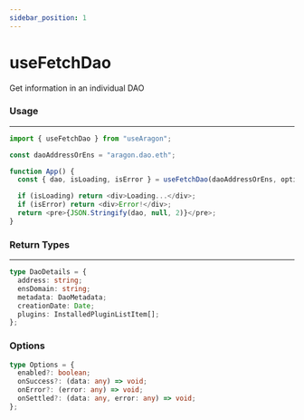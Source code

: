```yaml
---
sidebar_position: 1
---
```


# useFetchDao

Get information in an individual DAO

### Usage

---

```typescript
import { useFetchDao } from "useAragon";

const daoAddressOrEns = "aragon.dao.eth";

function App() {
  const { dao, isLoading, isError } = useFetchDao(daoAddressOrEns, options);

  if (isLoading) return <div>Loading...</div>;
  if (isError) return <div>Error!</div>;
  return <pre>{JSON.Stringify(dao, null, 2)}</pre>;
}
```

### Return Types

---

```typescript
type DaoDetails = {
  address: string;
  ensDomain: string;
  metadata: DaoMetadata;
  creationDate: Date;
  plugins: InstalledPluginListItem[];
};
```

### Options

```typescript
type Options = {
  enabled?: boolean;
  onSuccess?: (data: any) => void;
  onError?: (error: any) => void;
  onSettled?: (data: any, error: any) => void;
};
```
